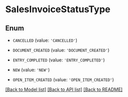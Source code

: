 # SalesInvoiceStatusType


## Enum

* `CANCELLED` (value: `'CANCELLED'`)

* `DOCUMENT_CREATED` (value: `'DOCUMENT_CREATED'`)

* `ENTRY_COMPLETED` (value: `'ENTRY_COMPLETED'`)

* `NEW` (value: `'NEW'`)

* `OPEN_ITEM_CREATED` (value: `'OPEN_ITEM_CREATED'`)

[[Back to Model list]](../README.md#documentation-for-models) [[Back to API list]](../README.md#documentation-for-api-endpoints) [[Back to README]](../README.md)


